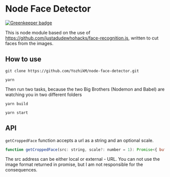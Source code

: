 
# Node Face Detector

[![Greenkeeper badge](https://badges.greenkeeper.io/YozhikM/node-face-detector.svg)](https://greenkeeper.io/)

This is node module based on the use of https://github.com/justadudewhohacks/face-recognition.js, written to cut faces from the images.

## How to use

```
git clone https://github.com/YozhikM/node-face-detector.git

yarn
```

Then run two tasks, because the two Big Brothers (Nodemon and Babel) are watching you in two different folders

```
yarn build

yarn start
```

## API

`getCroppedFace` function accepts a url as a string and an optional scale.

````js
function getCroppedFace(src: string, scale?: number = 1): Promise<{ buffer: Buffer, format: string }>
````

The src address can be either local or external - URL.
You can not use the image format returned in promise, but I am not responsible for the consequences.
